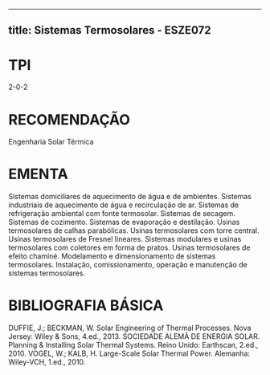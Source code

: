 
---
title: Sistemas Termosolares - ESZE072 
---

# TPI

2-0-2

# RECOMENDAÇÃO

Engenharia Solar Térmica

# EMENTA

Sistemas domiciliares de aquecimento de água e de ambientes. Sistemas industriais de aquecimento de água e recirculação de ar. Sistemas de refrigeração ambiental com fonte termosolar. Sistemas de secagem. Sistemas de cozimento. Sistemas de evaporação e destilação. Usinas termosolares de calhas parabólicas. Usinas termosolares com torre central. Usinas termosolares de Fresnel lineares. Sistemas modulares e usinas termosolares com coletores em forma de pratos. Usinas termosolares de efeito chaminé. Modelamento e dimensionamento de sistemas termosolares. Instalação, comissionamento, operação e manutenção de sistemas termosolares.

# BIBLIOGRAFIA BÁSICA

DUFFIE, J.; BECKMAN, W. Solar Engineering of Thermal Processes. Nova Jersey: Wiley & Sons, 4.ed., 2013.
SOCIEDADE ALEMÃ DE ENERGIA SOLAR. Planning & Installing Solar Thermal Systems. Reino Unido: Earthscan, 2.ed., 2010.
VOGEL, W.; KALB, H. Large-Scale Solar Thermal Power. Alemanha: Wiley-VCH, 1.ed., 2010.
        